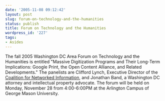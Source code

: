 ```yaml
---
date: '2005-11-08 09:12:42'
layout: post
slug: forum-on-technology-and-the-humanities
status: publish
title: Forum on Technology and the Humanities
wordpress_id: '227'
tags:
- Asides
---
```


The fall 2005 Washington DC Area Forum on Technology and the Humanities is entitled "Massive Digitization Programs and Their Long-Term Implications: Google Print, the Open Content Alliance, and Related Developments." The panelists are Clifford Lynch, Executive Director of the [Coalition for Networked Information](http://www.cni.org/), and Jonathan Band, a Washington DC attorney and intellectual property advocate. The forum will be held on Monday, November 28 from 4:00-6:00PM at the Arlington Campus of George Mason University.
